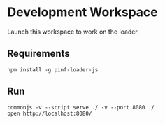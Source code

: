 Development Workspace
=====================

Launch this workspace to work on the loader.

Requirements
------------

	npm install -g pinf-loader-js

Run
---

	commonjs -v --script serve ./ -v --port 8080 ./
	open http://localhost:8080/

